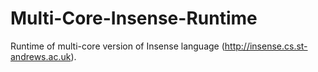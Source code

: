 Multi-Core-Insense-Runtime
==========================

Runtime of multi-core version of Insense language (http://insense.cs.st-andrews.ac.uk).
